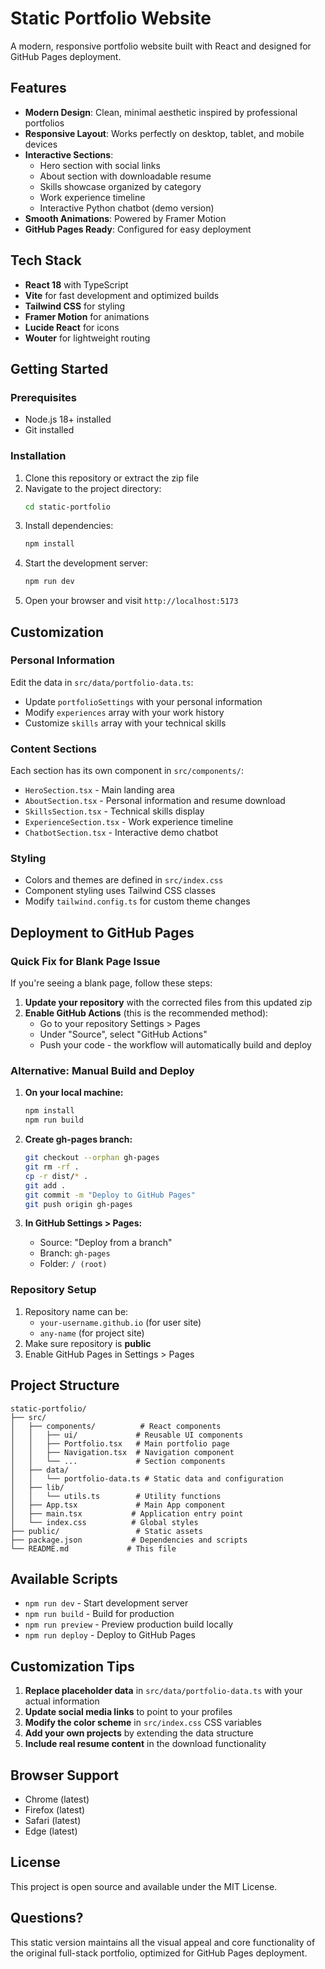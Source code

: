 # Static Portfolio Website

A modern, responsive portfolio website built with React and designed for GitHub Pages deployment.

## Features

- **Modern Design**: Clean, minimal aesthetic inspired by professional portfolios
- **Responsive Layout**: Works perfectly on desktop, tablet, and mobile devices
- **Interactive Sections**:
  - Hero section with social links
  - About section with downloadable resume
  - Skills showcase organized by category
  - Work experience timeline
  - Interactive Python chatbot (demo version)
- **Smooth Animations**: Powered by Framer Motion
- **GitHub Pages Ready**: Configured for easy deployment

## Tech Stack

- **React 18** with TypeScript
- **Vite** for fast development and optimized builds
- **Tailwind CSS** for styling
- **Framer Motion** for animations
- **Lucide React** for icons
- **Wouter** for lightweight routing

## Getting Started

### Prerequisites

- Node.js 18+ installed
- Git installed

### Installation

1. Clone this repository or extract the zip file
2. Navigate to the project directory:
   ```bash
   cd static-portfolio
   ```
3. Install dependencies:
   ```bash
   npm install
   ```
4. Start the development server:
   ```bash
   npm run dev
   ```
5. Open your browser and visit `http://localhost:5173`

## Customization

### Personal Information

Edit the data in `src/data/portfolio-data.ts`:

- Update `portfolioSettings` with your personal information
- Modify `experiences` array with your work history
- Customize `skills` array with your technical skills

### Content Sections

Each section has its own component in `src/components/`:

- `HeroSection.tsx` - Main landing area
- `AboutSection.tsx` - Personal information and resume download
- `SkillsSection.tsx` - Technical skills display
- `ExperienceSection.tsx` - Work experience timeline
- `ChatbotSection.tsx` - Interactive demo chatbot

### Styling

- Colors and themes are defined in `src/index.css`
- Component styling uses Tailwind CSS classes
- Modify `tailwind.config.ts` for custom theme changes

## Deployment to GitHub Pages

### Quick Fix for Blank Page Issue

If you're seeing a blank page, follow these steps:

1. **Update your repository** with the corrected files from this updated zip
2. **Enable GitHub Actions** (this is the recommended method):
   - Go to your repository Settings > Pages
   - Under "Source", select "GitHub Actions"
   - Push your code - the workflow will automatically build and deploy

### Alternative: Manual Build and Deploy

1. **On your local machine:**
   ```bash
   npm install
   npm run build
   ```

2. **Create gh-pages branch:**
   ```bash
   git checkout --orphan gh-pages
   git rm -rf .
   cp -r dist/* .
   git add .
   git commit -m "Deploy to GitHub Pages"
   git push origin gh-pages
   ```

3. **In GitHub Settings > Pages:**
   - Source: "Deploy from a branch" 
   - Branch: `gh-pages`
   - Folder: `/ (root)`

### Repository Setup

1. Repository name can be:
   - `your-username.github.io` (for user site)
   - `any-name` (for project site)
2. Make sure repository is **public**
3. Enable GitHub Pages in Settings > Pages

## Project Structure

```
static-portfolio/
├── src/
│   ├── components/          # React components
│   │   ├── ui/             # Reusable UI components
│   │   ├── Portfolio.tsx   # Main portfolio page
│   │   ├── Navigation.tsx  # Navigation component
│   │   └── ...             # Section components
│   ├── data/
│   │   └── portfolio-data.ts # Static data and configuration
│   ├── lib/
│   │   └── utils.ts        # Utility functions
│   ├── App.tsx             # Main App component
│   ├── main.tsx           # Application entry point
│   └── index.css          # Global styles
├── public/                 # Static assets
├── package.json           # Dependencies and scripts
└── README.md             # This file
```

## Available Scripts

- `npm run dev` - Start development server
- `npm run build` - Build for production
- `npm run preview` - Preview production build locally
- `npm run deploy` - Deploy to GitHub Pages

## Customization Tips

1. **Replace placeholder data** in `src/data/portfolio-data.ts` with your actual information
2. **Update social media links** to point to your profiles
3. **Modify the color scheme** in `src/index.css` CSS variables
4. **Add your own projects** by extending the data structure
5. **Include real resume content** in the download functionality

## Browser Support

- Chrome (latest)
- Firefox (latest)
- Safari (latest)
- Edge (latest)

## License

This project is open source and available under the MIT License.

## Questions?

This static version maintains all the visual appeal and core functionality of the original full-stack portfolio, optimized for GitHub Pages deployment.